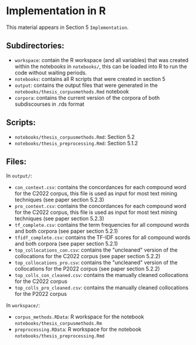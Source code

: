 # Implementation in R

This material appears in Section 5 `Implementation`.

## Subdirectories:
- `workspace`: contain the R workspace (and all variables) that was created within the notebooks in `notebooks/`, this can be loaded into R to run the code without waiting periods.
- `notebooks`: contains all R scripts that were created in section 5
- `output`: contains the output files that were generated in the `notebooks/thesis_corpusmethods.Rmd` notebook
- `corpora`: contains the current version of the corpora of both subdiscourses in .rds format


## Scripts:
- `notebooks/thesis_corpusmethods.Rmd`: Section 5.2 
- `notebooks/thesis_preprocessing.Rmd`: Section 5.1.2

## Files:

In `output/`:
- `con_context.csv`: contains the concordances for each compound word for the C2022 corpus, this file is used as input for most text mining techniques (see paper section 5.2.3)
- `pro_context.csv`: contains the concordances for each compound word for the C2022 corpus, this file is used as input for most text mining techniques (see paper section 5.2.3)
- `tf_complete.csv`: contains the term frequencies for all compound words and both corpora (see paper section 5.2.1)
- `tfidf_complete.csv`: contains the TF-IDF scores for all compound words and both corpora (see paper section 5.2.1)
- `top_collocations_con.csv`: contains the "uncleaned" version of the collocations for the C2022 corpus (see paper section 5.2.2)
- `top_collocations_pro.csv`: contains the "uncleaned" version of the collocations for the P2022 corpus (see paper section 5.2.2)
- `top_colls_con_cleaned.csv`: contains the manually cleaned collocations for the C2022 corpus
- `top_colls_pro_cleaned.csv`: contains the manually cleaned collocations for the P2022 corpus

In `workspace/`: 
- `corpus_methods.RData`: R workspace for the notebook `notebooks/thesis_corpusmethods.Rm`
- `preprocessing.RData`: R workspace for the notebook `notebooks/thesis_preprocessing.Rmd`